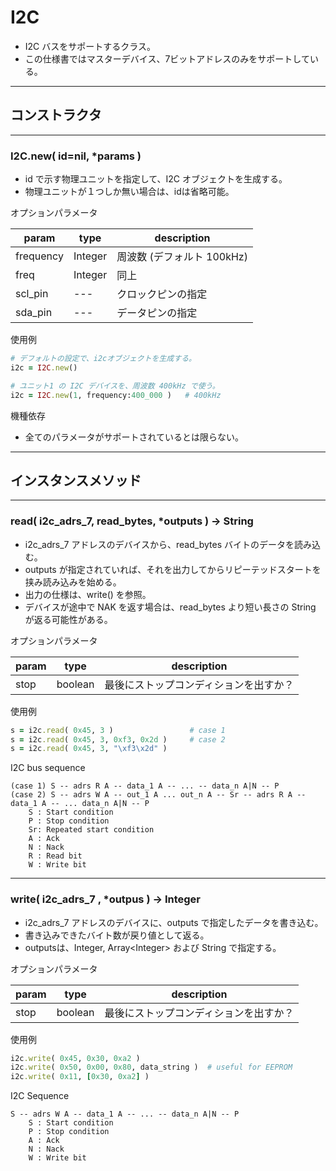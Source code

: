 # I2C

* I2C バスをサポートするクラス。
* この仕様書ではマスターデバイス、7ビットアドレスのみをサポートしている。

------------------------------------------------------------
## コンストラクタ
----------------------------------------
### I2C.new( id=nil, *params )

* id で示す物理ユニットを指定して、I2C オブジェクトを生成する。
* 物理ユニットが１つしか無い場合は、idは省略可能。

オプションパラメータ

| param | type | description |
|-|-|-|
| frequency | Integer | 周波数 (デフォルト 100kHz) |
| freq | Integer | 同上 |
| scl_pin | --- | クロックピンの指定 |
| sda_pin | --- | データピンの指定 |

使用例
```ruby
# デフォルトの設定で、i2cオブジェクトを生成する。
i2c = I2C.new()

# ユニット1 の I2C デバイスを、周波数 400kHz で使う。
i2c = I2C.new(1, frequency:400_000 )   # 400kHz
```

機種依存
* 全てのパラメータがサポートされているとは限らない。


------------------------------------------------------------
## インスタンスメソッド
----------------------------------------
### read( i2c_adrs_7, read_bytes, *outputs ) -> String

* i2c_adrs_7 アドレスのデバイスから、read_bytes バイトのデータを読み込む。
* outputs が指定されていれば、それを出力してからリピーテッドスタートを挟み読み込みを始める。
* 出力の仕様は、write() を参照。
* デバイスが途中で NAK を返す場合は、read_bytes より短い長さの String が返る可能性がある。

オプションパラメータ

| param | type | description |
|-|-|-|
| stop | boolean | 最後にストップコンディションを出すか？ |

使用例
```ruby
s = i2c.read( 0x45, 3 )                 # case 1
s = i2c.read( 0x45, 3, 0xf3, 0x2d )     # case 2
s = i2c.read( 0x45, 3, "\xf3\x2d" )
```

I2C bus sequence
```
(case 1) S -- adrs R A -- data_1 A -- ... -- data_n A|N -- P
(case 2) S -- adrs W A -- out_1 A ... out_n A -- Sr -- adrs R A -- data_1 A -- ... data_n A|N -- P
    S : Start condition
    P : Stop condition
    Sr: Repeated start condition
    A : Ack
    N : Nack
    R : Read bit
    W : Write bit
```

----------------------------------------
### write( i2c_adrs_7 , *outpus ) -> Integer

* i2c_adrs_7 アドレスのデバイスに、outputs で指定したデータを書き込む。
* 書き込みできたバイト数が戻り値として返る。
* outputsは、Integer, Array\<Integer\> および String で指定する。

オプションパラメータ

| param | type | description |
|-|-|-|
| stop | boolean | 最後にストップコンディションを出すか？ |

使用例
```ruby
i2c.write( 0x45, 0x30, 0xa2 )
i2c.write( 0x50, 0x00, 0x80, data_string )  # useful for EEPROM
i2c.write( 0x11, [0x30, 0xa2] )
```

I2C Sequence
```
S -- adrs W A -- data_1 A -- ... -- data_n A|N -- P
    S : Start condition
    P : Stop condition
    A : Ack
    N : Nack
    W : Write bit
```
